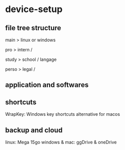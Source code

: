 # device-setup


## file tree structure

main > linux or windows

pro > intern /

study > school / langage

perso > legal /

## application and softwares

## shortcuts

WrapKey: Windows key shortcuts alternative for macos

## backup and cloud

linux: Mega 15go
windows & mac: ggDrive & oneDrive

